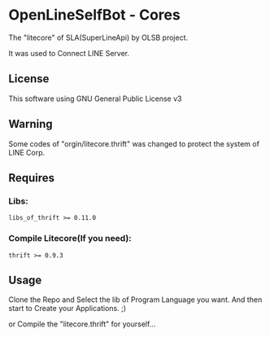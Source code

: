 OpenLineSelfBot - Cores
==================
The "litecore" of SLA(SuperLineApi) by OLSB project.

It was used to Connect LINE Server.

## License
This software using GNU General Public License v3

## Warning
Some codes of "orgin/litecore.thrift" was changed to protect the system of LINE Corp.

## Requires

### Libs:
    libs_of_thrift >= 0.11.0

### Compile Litecore(If you need):
    thrift >= 0.9.3

## Usage
Clone the Repo and Select the lib of Program Language you want.
And then start to Create your Applications. ;)

or Compile the "litecore.thrift" for yourself...